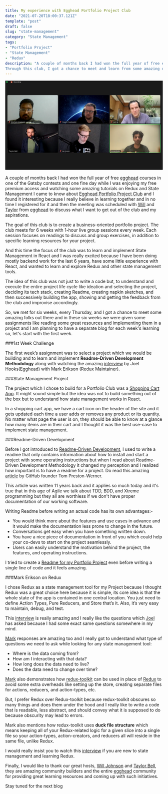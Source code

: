 ```yaml
---
title: My experience with Egghead Portfolio Project Club
date: "2021-07-20T18:00:37.121Z"
template: "post"
draft: false
slug: "state-management"
category: "State Management"
tags:
- "Portfolio Project"
- "State Management"
- "Redux"
description: "A couple of months back I had won the full year of free egghead courses in one of the Gatsby contests and one fine day while I was enjoying my free premium access and watching some amazing tutorials on Redux and State Management I came to know about Egghead Portfolio Project Club and I found it interesting because I really believe in learning together.
Through this club, I got a chance to meet and learn from some amazing developers from all over the world, and in this post, I would like to describe my experience being a part of this club."
---
```


![alt](/meeting.png)

A couple of months back I had won the full year of free [egghead](https://egghead.io) courses in one of the Gatsby contests and one fine day while I was enjoying my free premium access and watching some amazing tutorials on Redux and State Management I came to know about [Egghead Portfolio Project Club](https://egghead.io/clubs/portfolio-project) and I found it interesting because I really believe in learning together and in no time I registered for it and then the meeting was scheduled with [Will](https://twitter.com/willjohnsonio) and [Taylor](https://twitter.com/taylorbell) from [egghead](https://egghead.io) to discuss what I want to get out of the club and my aspirations.

The goal of this club is to create a business-oriented portfolio project. The club meets for 6 weeks with 1-hour live group sessions every week. Each session focuses on readings to discuss and group exercises, in addition to specific learning resources for your project. 

And this time the focus of the club was to learn and implement State Management in React and I was really excited because I have been doing mostly backend work for the last 6 years, have some little experience with React, and wanted to learn and explore Redux and other state management tools.

The idea of this club was not just to write a code but, to understand and execute the entire project life cycle like ideation and selecting the project, deciding its tech stack, creating Readme, creating napkin sketches, and then successively building the app, showing and getting the feedback from the club and improvise accordingly.

So, we met for six weeks, every Thursday, and I got a chance to meet some amazing folks out there and in these six weeks we were given some assignments like reading some great resources and implementing them in a project and I am planning to have a separate blog for each week's learning so, let's start with the first week.

###1st Week Challenge

The first week’s assignment was to select a project which we would be building and to learn and implement **Readme-Driven Development Methodology** along with watching the amazing [interview](https://egghead.io/lessons/react-using-redux-in-modern-react-apps-with-mark-erikson) by Joel Hooks(Egghead) with Mark Erikson (Redux Maintainer). 

###State Management Project

The project which I chose to build for a Portfolio Club was a [Shopping Cart App](https://github.com/murtaza-bagwala/ecommerce-react-app#readme). It might sound simple but the idea was not to build something out of the box but to understand how state management works in React.

In a shopping cart app, we have a cart icon on the header of the site and it gets updated each time a user adds or removes any product or its quantity. No matter what page the user is on, they should be able to know at a glance how many items are in their cart and I thought it was the best use-case to implement state management.

###Readme-Driven Development

Before I got introduced to [Readme-Driven Development](https://tom.preston-werner.com/2010/08/23/readme-driven-development.html), I used to write a readme that only contains information about how to install and start a project with some operating instructions but when I read about Readme-Driven Development Methodology it changed my perception and I realized how important is to have a readme for a project. Do read this amazing [article](https://tom.preston-werner.com/2010/08/23/readme-driven-development.html) by GitHub founder Tom Preston-Werner.

This article was written 11 years back and it applies so much today and it's true that in this age of Agile we talk about TDD, BDD, and Xtreme programming but they all are worthless if we don't have proper documentation of our working software.

Writing Readme before writing an actual code has its own advantages:- 

- You would think more about the features and use cases in advance and it would make the documentation less prone to change in the future.
- Conversations get easy when you have something written down.
- You have a nice piece of documentation in front of you which could help your co-devs to start on the project seamlessly.
- Users can easily understand the motivation behind the project, the features, and operating instructions.

I tried to create a [Readme for my Portfolio Project](https://github.com/murtaza-bagwala/ecommerce-react-app#readme) even before writing a single line of code and it feels amazing.

###Mark Erikson on Redux

I chose Redux as a state management tool for my Project because I thought Redux was a great choice here because it is simple, its core idea is that the whole state of the app is contained in one central location. You just need to define Action Types, Pure Reducers, and Store that’s it. Also, it’s very easy to maintain, debug, and test.

This [interview](https://egghead.io/lessons/react-using-redux-in-modern-react-apps-with-mark-erikson) is really amazing and I really like the questions which [Joel](https://twitter.com/jhooks) has asked because I had some exact same questions somewhere in my mind.

[Mark](https://twitter.com/acemarke) responses are amazing too and I really got to understand what type of questions we need to ask while looking for any state management tool:

- Where is the data coming from?
- How am I interacting with that data?
- How long does the data need to live?
- Does the data need to change over time?

[Mark](https://twitter.com/acemarke) also demonstrates how [redux-toolkit](https://redux-toolkit.js.org/) can be used in place of [Redux](https://redux.js.org/) to avoid some extra overheads like setting up the store, creating separate files for actions, reducers, and action-types, etc.

But, I prefer Redux over Redux-toolkit because redux-toolkit obscures so many things and does them under the hood and I really like to write a code that is readable, less abstract, and should convey what it is supposed to do because obscurity may lead to errors.

Mark also mentions how redux-toolkit uses **duck file structure** which means keeping all of your Redux-related logic for a given slice into a single file so your action-types, action-creators, and reducers all will reside in the same file, unlike Redux.

I would really insist you to watch this [interview](https://egghead.io/lessons/react-using-redux-in-modern-react-apps-with-mark-erikson) if you are new to state management and learning Redux.

Finally, I would like to thank our great hosts, [Will Johnson](https://twitter.com/willjohnsonio) and [Taylor Bell](https://twitter.com/taylorbell), they are amazing community builders and the entire [egghead](https://egghead.io/) community for providing great learning resources and coming up with such initiatives.

Stay tuned for the next blog
